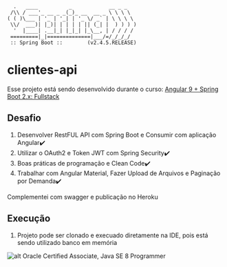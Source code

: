 ```
  .   ____          _            __ _ _
 /\\ / ___'_ __ _ _(_)_ __  __ _ \ \ \ \
( ( )\___ | '_ | '_| | '_ \/ _` | \ \ \ \
 \\/  ___)| |_)| | | | | || (_| |  ) ) ) )
  '  |____| .__|_| |_|_| |_\__, | / / / /
 =========|_|==============|___/=/_/_/_/
 :: Spring Boot ::        (v2.4.5.RELEASE)
```

# clientes-api
Esse projeto está sendo desenvolvido durante o curso: [Angular 9 + Spring Boot 2.x: Fullstack
](https://www.udemy.com/course/full-stack-angular9-spring-boot/) 

## Desafio
1. Desenvolver RestFUL API com Spring Boot e Consumir com aplicação Angular:heavy_check_mark:
2. Utilizar o OAuth2 e Token JWT com Spring Security:heavy_check_mark:
3. Boas práticas de programação e Clean Code:heavy_check_mark:
4. Trabalhar com Angular Material, Fazer Upload de Arquivos e Paginação por Demanda:heavy_check_mark:

Complementei com swagger e publicação no Heroku 

## Execução
1. Projeto pode ser clonado e execuado diretamente na IDE, pois está sendo utilizado banco em memória



![alt Oracle Certified Associate, Java SE 8 Programmer](https://images.credly.com/size/110x110/images/a9848abf-f8bd-474d-a9b4-6086da11a916/Oracle_Associates_Badge__1_.png)

